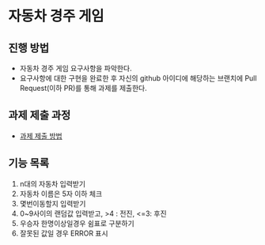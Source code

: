 # 자동차 경주 게임
## 진행 방법
* 자동차 경주 게임 요구사항을 파악한다.
* 요구사항에 대한 구현을 완료한 후 자신의 github 아이디에 해당하는 브랜치에 Pull Request(이하 PR)를 통해 과제를 제출한다.

## 과제 제출 과정
* [과제 제출 방법](https://github.com/next-step/nextstep-docs/tree/master/precourse)


## 기능 목록
1. n대의 자동차 입력받기
2. 자동차 이름은 5자 이하 체크
3. 몇번이동할지 입력받기
4. 0~9사이의 랜덤값 입력받고, >4 : 전진, <=3: 후진
5. 우승자 한명이상일경우 쉼표로 구분하기
6. 잘못된 값일 경우 ERROR 표시